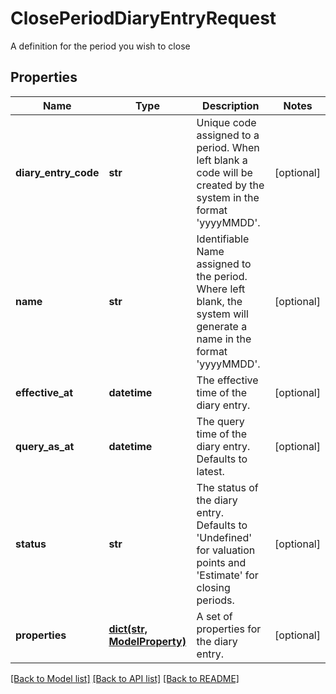 # ClosePeriodDiaryEntryRequest

A definition for the period you wish to close

## Properties
Name | Type | Description | Notes
------------ | ------------- | ------------- | -------------
**diary_entry_code** | **str** | Unique code assigned to a period. When left blank a code will be created by the system in the format &#39;yyyyMMDD&#39;. | [optional] 
**name** | **str** | Identifiable Name assigned to the period. Where left blank, the system will generate a name in the format &#39;yyyyMMDD&#39;. | [optional] 
**effective_at** | **datetime** | The effective time of the diary entry. | [optional] 
**query_as_at** | **datetime** | The query time of the diary entry. Defaults to latest. | [optional] 
**status** | **str** | The status of the diary entry. Defaults to &#39;Undefined&#39; for valuation points and &#39;Estimate&#39; for closing periods. | [optional] 
**properties** | [**dict(str, ModelProperty)**](ModelProperty.md) | A set of properties for the diary entry. | [optional] 

[[Back to Model list]](../README.md#documentation-for-models) [[Back to API list]](../README.md#documentation-for-api-endpoints) [[Back to README]](../README.md)


